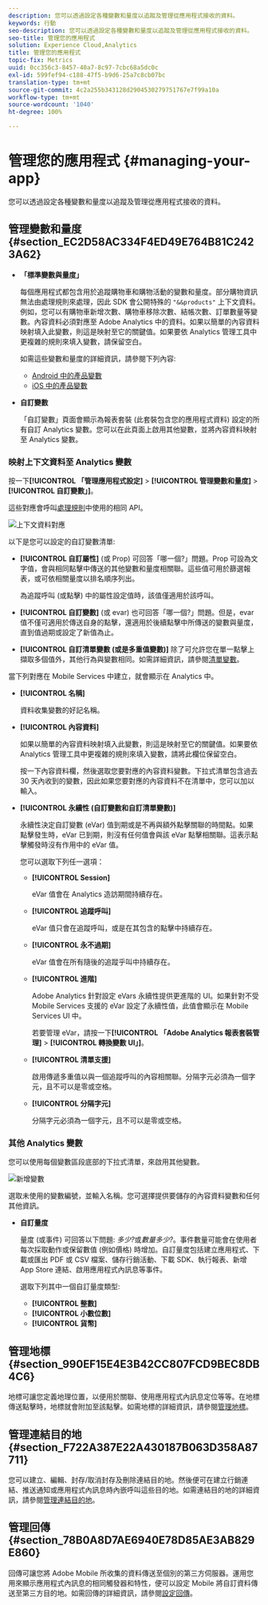 ```yaml
---
description: 您可以透過設定各種變數和量度以追蹤及管理從應用程式接收的資料。
keywords: 行動
seo-description: 您可以透過設定各種變數和量度以追蹤及管理從應用程式接收的資料。
seo-title: 管理您的應用程式
solution: Experience Cloud,Analytics
title: 管理您的應用程式
topic-fix: Metrics
uuid: 0cc356c3-8457-40a7-8c97-7cbc68a5dc0c
exl-id: 599fef94-c188-47f5-b9d6-25a7c8cb07bc
translation-type: tm+mt
source-git-commit: 4c2a255b343128d2904530279751767e7f99a10a
workflow-type: tm+mt
source-wordcount: '1040'
ht-degree: 100%

---
```


# 管理您的應用程式 {#managing-your-app}

您可以透過設定各種變數和量度以追蹤及管理從應用程式接收的資料。

## 管理變數和量度 {#section_EC2D58AC334F4ED49E764B81C2423A62}

* **「標準變數與量度」**

   每個應用程式都包含用於追蹤購物車和購物活動的變數和量度。部分購物資訊無法由處理規則來處理，因此 SDK 會公開特殊的 `"&&products"` 上下文資料。例如，您可以有購物車新增次數、購物車移除次數、結帳次數、訂單數量等變數。內容資料必須對應至 Adobe Analytics 中的資料。如果以簡單的內容資料映射填入此變數，則這是映射至它的關鍵值。如果要依 Analytics 管理工具中更複雜的規則來填入變數，請保留空白。

   如需這些變數和量度的詳細資訊，請參閱下列內容:

   * [Android 中的產品變數](/help/android/analytics-main/products/products.md)
   * [iOS 中的產品變數](/help/ios/analytics-main/products/products.md)

* **自訂變數**

   「自訂變數」頁面會顯示為報表套裝 (此套裝包含您的應用程式資料) 設定的所有自訂 Analytics 變數。您可以在此頁面上啟用其他變數，並將內容資料映射至 Analytics 變數。

### 映射上下文資料至 Analytics 變數

按一下&#x200B;**[!UICONTROL 「管理應用程式設定]** > **[!UICONTROL 管理變數和量度]** > **[!UICONTROL 自訂變數」]**。

這些對應會呼叫[處理規則](https://docs.adobe.com/content/help/zh-Hant/analytics/admin/admin-tools/processing-rules/processing-rules.html)中使用的相同 API。

![上下文資料對應](assets/custom_data_content.png)

以下是您可以設定的自訂變數清單:

* **[!UICONTROL 自訂屬性]** (或 Prop) 可回答「哪一個?」問題。Prop 可設為文字值，會與相同點擊中傳送的其他變數和量度相關聯。這些值可用於篩選報表，或可依相關量度以排名順序列出。

   為追蹤呼叫 (或點擊) 中的屬性設定值時，該值僅適用於該呼叫。

* **[!UICONTROL 自訂變數]** (或 evar) 也可回答「哪一個?」問題。但是，evar 值不僅可適用於傳送自身的點擊，還適用於後續點擊中所傳送的變數與量度，直到值過期或設定了新值為止。
* **[!UICONTROL 自訂清單變數 (或是多重值變數)]** 除了可允許您在單一點擊上擷取多個值外，其他行為與變數相同。如需詳細資訊，請參閱[清單變數](https://docs.adobe.com/content/help/zh-Hant/analytics/implementation/javascript-implementation/variables-analytics-reporting/page-variables.html)。

當下列對應在 Mobile Services 中建立，就會顯示在 Analytics 中。

* **[!UICONTROL 名稱]**

   資料收集變數的好記名稱。

* **[!UICONTROL 內容資料]**

   如果以簡單的內容資料映射填入此變數，則這是映射至它的關鍵值。如果要依 Analytics 管理工具中更複雜的規則來填入變數，請將此欄位保留空白。

   按一下內容資料欄，然後選取您要對應的內容資料變數。下拉式清單包含過去 30 天內收到的變數，因此如果您要對應的內容資料不在清單中，您可以加以輸入。

* **[!UICONTROL 永續性 (自訂變數和自訂清單變數)]**

   永續性決定自訂變數 (eVar) 值到期或是不再與額外點擊關聯的時間點。如果點擊發生時，eVar 已到期，則沒有任何值會與該 eVar 點擊相關聯。這表示點擊觸發時沒有作用中的 eVar 值。

   您可以選取下列任一選項：

   * **[!UICONTROL Session]**

      eVar 值會在 Analytics 造訪期間持續存在。

   * **[!UICONTROL 追蹤呼叫]**

      eVar 值只會在追蹤呼叫，或是在其包含的點擊中持續存在。

   * **[!UICONTROL 永不過期]**

      eVar 值會在所有隨後的追蹤乎叫中持續存在。
   * **[!UICONTROL 進階]**

      Adobe Analytics 針對設定 eVars 永續性提供更進階的 UI。如果針對不受 Mobile Services 支援的 eVar 設定了永續性值，此值會顯示在 Mobile Services UI 中。

      若要管理 eVar，請按一下&#x200B;**[!UICONTROL 「Adobe Analytics 報表套裝管理]** > **[!UICONTROL 轉換變數 UI」]**。

   * **[!UICONTROL 清單支援]**

      啟用傳遞多重值以與一個追蹤呼叫的內容相關聯。分隔字元必須為一個字元，且不可以是零或空格。

   * **[!UICONTROL 分隔字元]**

      分隔字元必須為一個字元，且不可以是零或空格。

### 其他 Analytics 變數

您可以使用每個變數區段底部的下拉式清單，來啟用其他變數。

![新增變數](assets/add_variable.png)

選取未使用的變數編號，並輸入名稱。您可選擇提供要儲存的內容資料變數和任何其他資訊。

* **自訂量度**

   量度 (或事件) 可回答以下問題: *多少?*&#x200B;或&#x200B;*數量多少?*。事件數量可能會在使用者每次採取動作或保留數值 (例如價格) 時增加。自訂量度包括建立應用程式、下載或匯出 PDF 或 CSV 檔案、儲存行銷活動、下載 SDK、執行報表、新增 App Store 連結、啟用應用程式內訊息等事件。

   選取下列其中一個自訂量度類型:

   * **[!UICONTROL 整數]**
   * **[!UICONTROL 小數位數]**
   * **[!UICONTROL 貨幣]**

## 管理地標 {#section_990EF15E4E3B42CC807FCD9BEC8DB4C6}

地標可讓您定義地理位置，以便用於關聯、使用應用程式內訊息定位等等。在地標傳送點擊時，地標就會附加至該點擊。如需地標的詳細資訊，請參閱[管理地標](/help/using/location/t-manage-points.md)。

## 管理連結目的地 {#section_F722A387E22A430187B063D358A87711}

您可以建立、編輯、封存/取消封存及刪除連結目的地。然後便可在建立行銷連結、推送通知或應用程式內訊息時內嵌呼叫這些目的地。如需連結目的地的詳細資訊，請參閱[管理連結目的地](/help/using/acquisition-main/c-manage-link-destinations/t-archive-unarchive-link-destinations.md)。

## 管理回傳 {#section_78B0A8D7AE6940E78D85AE3AB829E860}

回傳可讓您將 Adobe Mobile 所收集的資料傳送至個別的第三方伺服器。運用您用來顯示應用程式內訊息的相同觸發器和特性，便可以設定 Mobile 將自訂資料傳送至第三方目的地。如需回傳的詳細資訊，請參閱[設定回傳](/help/using/c-manage-app-settings/c-mob-confg-app/signals.md)。
